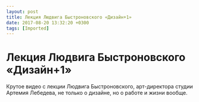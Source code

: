 ```yaml
---
layout: post
title: Лекция Людвига Быстроновского «Дизайн+1»
date: 2017-08-20 13:32:20 +0300
tags: [Imported]
---
```

# Лекция Людвига Быстроновского «Дизайн+1»

Крутое видео c лекции Людвига Быстроновского, арт-директора студии Артемия Лебедева, не только о дизайне, но о работе и жизни вообще.
